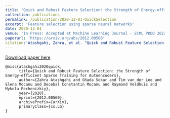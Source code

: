 ```yaml
---
title: "Quick and Robust Feature Selection: the Strength of Energy-efficient Sparse Training for Autoencoders"
collection: publications
permalink: /publication/2020-12-01-QuickSelection
excerpt: 'Feature selection using sparse neural networks'
date: 2020-12-01
venue: 'In Press: Accepted at Machine Learning Journal - ECML PKDD 2022 Journal track'
paperurl: 'https://arxiv.org/abs/2012.00560'
citation:'Atashgahi, Zahra, et al. "Quick and Robust Feature Selection: the Strength of Energy-efficient Sparse Training for Autoencoders." arXiv preprint arXiv:2012.00560 (2020).'
---
```


[Download paper here](https://arxiv.org/pdf/2012.00560.pdf)

```
@misc{atashgahi2020quick,
      title={Quick and Robust Feature Selection: the Strength of Energy-efficient Sparse Training for Autoencoders}, 
      author={Zahra Atashgahi and Ghada Sokar and Tim van der Lee and Elena Mocanu and Decebal Constantin Mocanu and Raymond Veldhuis and Mykola Pechenizkiy},
      year={2020},
      eprint={2012.00560},
      archivePrefix={arXiv},
      primaryClass={cs.LG}
}
```


